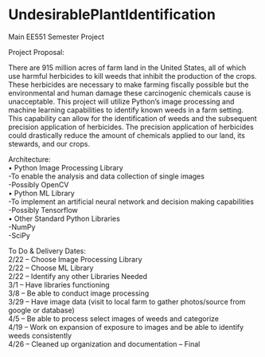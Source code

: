 # UndesirablePlantIdentification
Main EE551 Semester Project

Project Proposal:
	
There are 915 million acres of farm land in the United States, all of which use harmful herbicides to kill weeds that inhibit the production of the crops. These herbicides are necessary to make farming fiscally possible but the environmental and human damage these carcinogenic chemicals cause is unacceptable. This project will utilize Python’s image processing and machine learning capabilities to identify known weeds in a farm setting. This capability can allow for the identification of weeds and the subsequent precision application of herbicides. The precision application of herbicides could drastically reduce the amount of chemicals applied to our land, its stewards, and our crops.  

Architecture:  
•	Python Image Processing Library  
	-To enable the analysis and data collection of single images  
	-Possibly OpenCV  
•	Python ML Library  
	-To implement an artificial neural network and decision making capabilities  
	-Possibly Tensorflow  
•	Other Standard Python Libraries  
	-NumPy  
	-SciPy  

To Do & Delivery Dates:  
2/22 – Choose Image Processing Library  
2/22 – Choose ML Library  
2/22 – Identify any other Libraries Needed  
3/1 – Have libraries functioning  
3/8 – Be able to conduct image processing  
3/29 – Have image data (visit to local farm to gather photos/source from google or database)  
4/5 – Be able to process select images of weeds and categorize  
4/19 – Work on expansion of exposure to images and be able to identify weeds consistently  
4/26 – Cleaned up organization and documentation – Final  
